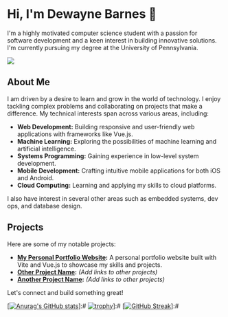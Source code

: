 # Hi, I'm Dewayne Barnes 👋

I'm a highly motivated computer science student with a passion for software development and a keen interest in building innovative solutions. I'm currently pursuing my degree at the University of Pennsylvania.

![](https://komarev.com/ghpvc/?username=Evanition)

## About Me

I am driven by a desire to learn and grow in the world of technology. I enjoy tackling complex problems and collaborating on projects that make a difference. My technical interests span across various areas, including:

*   **Web Development:** Building responsive and user-friendly web applications with frameworks like Vue.js.
*   **Machine Learning:** Exploring the possibilities of machine learning and artificial intelligence.
*   **Systems Programming:** Gaining experience in low-level system development.
*   **Mobile Development:** Crafting intuitive mobile applications for both iOS and Android.
*   **Cloud Computing:** Learning and applying my skills to cloud platforms.

I also have interest in several other areas such as embedded systems, dev ops, and database design.

## Projects

Here are some of my notable projects:

*   **[My Personal Portfolio Website](https://github.com/Evanition/my-portfolio):** A personal portfolio website built with Vite and Vue.js to showcase my skills and projects.
*   **[Other Project Name](https://github.com/Evanition/other-project-repo):** *(Add links to other projects)*
*   **[Another Project Name](https://github.com/Evanition/another-project-repo):** *(Add links to other projects)*


Let's connect and build something great!

[[![Anurag's GitHub stats](https://github-readme-stats.vercel.app/api?username=Evanition)](https://github.com/anuraghazra/github-readme-stats)]:#
[![trophy](https://github-profile-trophy.vercel.app/?username=Evanition)](https://github.com/ryo-ma/github-profile-trophy)]:#
[[![GitHub Streak](https://github-readme-streak-stats.herokuapp.com/?user=Evanition)](https://git.io/streak-stats)]:#


